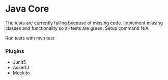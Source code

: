 Java Core
===================

The tests are currently failing because of missing code.
Implement missing classes and functionality so all tests are green.
Setup command
N/A

Run tests with
mvn test

### Plugins
* Junit5
* AssertJ
* Mockito
